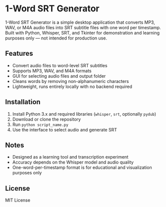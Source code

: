 # 1-Word SRT Generator

1-Word SRT Generator is a simple desktop application that converts MP3, WAV, or M4A audio files into SRT subtitle files with one word per timestamp. Built with Python, Whisper, SRT, and Tkinter for demonstration and learning purposes only — not intended for production use.

## Features
- Convert audio files to word-level SRT subtitles  
- Supports MP3, WAV, and M4A formats  
- GUI for selecting audio files and output folder  
- Cleans words by removing non-alphanumeric characters  
- Lightweight, runs entirely locally with no backend required  

## Installation
1. Install Python 3.x and required libraries (`whisper`, `srt`, optionally `pydub`)  
2. Download or clone the repository  
3. Run `python script_name.py`  
4. Use the interface to select audio and generate SRT  

## Notes
- Designed as a learning tool and transcription experiment  
- Accuracy depends on the Whisper model and audio quality  
- One-word-per-timestamp format is for educational and visualization purposes only  

## License
MIT License
